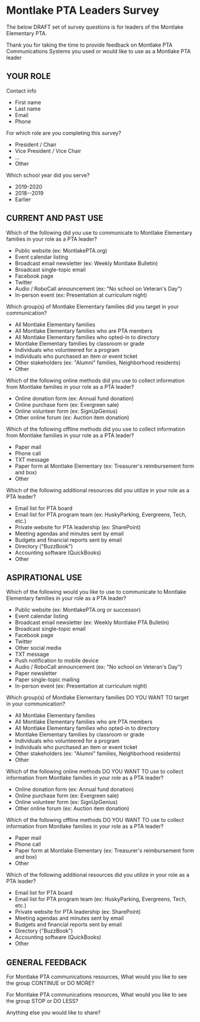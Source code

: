 # Montlake PTA Leaders Survey

The below DRAFT set of survey questions is for leaders of the Montlake Elementary PTA.

Thank you for taking the time to provide feedback on Montlake PTA Communications Systems you used or would like to use as a Montlake PTA leader

## YOUR ROLE

Contact info
* First name
* Last name
* Email
* Phone

For which role are you completing this survey?
* President / Chair
* Vice President / Vice Chair
* …
* Other

Which school year did you serve?
* 2019-2020
* 2018--2019
* Earlier


## CURRENT AND PAST USE

Which of the following did you use to communicate to Montlake Elementary families in your role as a PTA leader?
* Public website (ex: MontlakePTA.org)
* Event calendar listing
* Broadcast email newsletter (ex: Weekly Montlake Bulletin)
* Broadcast single-topic email
* Facebook page
* Twitter
* Audio / RoboCall announcement (ex: "No school on Veteran's Day")
* In-person event (ex: Presentation at curriculum night)

Which group(s) of Montlake Elementary families did you target in your communication?
* All Montlake Elementary families
* All Montlake Elementary families who are PTA members
* All Montlake Elementary families who opted-in to directory
* Montlake Elementary families by classroom or grade
* Individuals who volunteered for a program
* Individuals who purchased an item or event ticket
* Other stakeholders (ex: "Alumni" families, Neighborhood residents)
* Other

Which of the following online methods did you use to collect information from Montlake families in your role as a PTA leader?
* Online donation form (ex: Annual fund donation)
* Online purchase form (ex: Evergreen sale)
* Online volunteer form (ex: SignUpGenius)
* Other online forum (ex: Auction item donation)

Which of the following offline methods did you use to collect information from Montlake families in your role as a PTA leader?
* Paper mail
* Phone call
* TXT message
* Paper form at Montlake Elementary (ex: Treasurer's reimbursement form and box)
* Other

Which of the following additional resources did you utilize in your role as a PTA leader?
* Email list for PTA board
* Email list for PTA program team (ex: HuskyParking, Evergreens, Tech, etc.)
* Private website for PTA leadership (ex: SharePoint)
* Meeting agendas and minutes sent by email
* Budgets and financial reports sent by email
* Directory ("BuzzBook")
* Accounting software (QuickBooks)
* Other


## ASPIRATIONAL USE

Which of the following would you like to use to communicate to Montlake Elementary families in your role as a PTA leader?
* Public website (ex: MontlakePTA.org or successor)
* Event calendar listing
* Broadcast email newsletter (ex: Weekly Montlake PTA Bulletin)
* Broadcast single-topic email
* Facebook page
* Twitter
* Other social media
* TXT message
* Push notification to mobile device
* Audio / RoboCall announcement (ex: "No school on Veteran's Day")
* Paper newsletter
* Paper single-topic mailing
* In-person event (ex: Presentation at curriculum night)

Which group(s) of Montlake Elementary families DO YOU WANT TO target in your communication?
* All Montlake Elementary families
* All Montlake Elementary families who are PTA members
* All Montlake Elementary families who opted-in to directory
* Montlake Elementary families by classroom or grade
* Individuals who volunteered for a program
* Individuals who purchased an item or event ticket
* Other stakeholders (ex: "Alumni" families, Neighborhood residents)
* Other

Which of the following online methods DO YOU WANT TO use to collect information from Montlake families in your role as a PTA leader?
* Online donation form (ex: Annual fund donation)
* Online purchase form (ex: Evergreen sale)
* Online volunteer form (ex: SignUpGenius)
* Other online forum (ex: Auction item donation)

Which of the following offline methods DO YOU WANT TO use to collect information from Montlake families in your role as a PTA leader?
* Paper mail
* Phone call
* Paper form at Montlake Elementary (ex: Treasurer's reimbursement form and box)
* Other

Which of the following additional resources did you utilize in your role as a PTA leader?
* Email list for PTA board
* Email list for PTA program team (ex: HuskyParking, Evergreens, Tech, etc.)
* Private website for PTA leadership (ex: SharePoint)
* Meeting agendas and minutes sent by email
* Budgets and financial reports sent by email
* Directory ("BuzzBook")
* Accounting software (QuickBooks)
* Other


## GENERAL FEEDBACK

For Montlake PTA communications resources, What would you like to see the group CONTINUE or DO MORE?

For Montlake PTA communications resources, What would you like to see the group STOP or DO LESS?

Anything else you would like to share?

